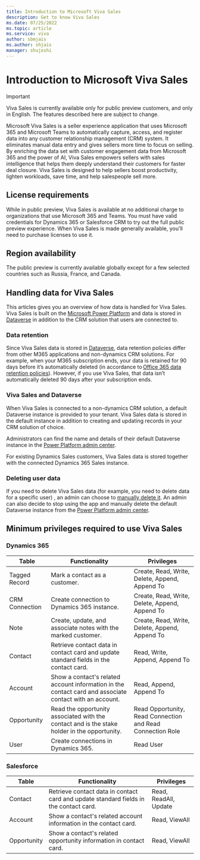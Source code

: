 ```yaml
---
title: Introduction to Microsoft Viva Sales
description: Get to know Viva Sales
ms.date: 07/25/2022
ms.topic: article
ms.service: viva
author: sbmjais
ms.author: shjais
manager: shujoshi
---
```


# Introduction to Microsoft Viva Sales

> [!IMPORTANT]
> Viva Sales is currently available only for public preview customers, and only in English. The features described here are subject to change.

Microsoft Viva Sales is a seller experience application that uses Microsoft 365 and Microsoft Teams to automatically capture, access, and register data into any customer relationship management (CRM) system. It eliminates manual data entry and gives sellers more time to focus on selling. By enriching the data set with customer engagement data from Microsoft 365 and the power of AI, Viva Sales empowers sellers with sales intelligence that helps them deeply understand their customers for faster deal closure. Viva Sales is designed to help sellers boost productivity, lighten workloads, save time, and help salespeople sell more.

## License requirements

While in public preview, Viva Sales is available at no additional charge to organizations that use Microsoft 365 and Teams. You must have valid credentials for Dynamics 365 or Salesforce CRM to try out the full public preview experience. When Viva Sales is made generally available, you'll need to purchase licenses to use it.

## Region availability

The public preview is currently available globally except for a few selected countries such as Russia, France, and Canada.

## Handling data for Viva Sales 

This articles gives you an overview of how data is handled for Viva Sales. Viva Sales is built on the [Microsoft Power Platform](https://powerplatform.microsoft.com/) and data is stored in [Dataverse](/powerapps/maker/common-data-service/data-platform-intro) in addition to the CRM solution that users are connected to.

### Data retention 

Since Viva Sales data is stored in [Dataverse](/powerapps/maker/common-data-service/data-platform-intro), data retention policies differ from other M365 applications and non-dynamics CRM solutions. For example, when your M365 subscription ends, your data is retained for 90 days before it’s automatically deleted (in accordance to [Office 365 data retention policies](/microsoft-365/compliance/retention-policies)). However, if you use Viva Sales, that data isn’t automatically deleted 90 days after your subscription ends.  

### Viva Sales and Dataverse 

When Viva Sales is connected to a non-dynamics CRM solution, a default Dataverse instance is provided to your tenant. Viva Sales data is stored in the default instance in addition to creating and updating records in your CRM solution of choice.

Administrators can find the name and details of their default Dataverse instance in the [Power Platform admin center](https://admin.powerplatform.microsoft.com/).

For existing Dynamics Sales customers, Viva Sales data is stored together with the connected Dynamics 365 Sales instance.

### Deleting user data 

If you need to delete Viva Sales data (for example, you need to delete data for a specific user) , an admin can choose to [manually delete it](/power-platform/admin/remove-user-personal-data). An admin can also decide to stop using the app and manually delete the default Dataverse instance from the [Power Platform admin center](https://admin.powerplatform.microsoft.com/).  


## Minimum privileges required to use Viva Sales

### Dynamics 365

|Table  |Functionality  |Privileges  |
|---------|---------|---------|
|Tagged Record     | Mark a contact as a customer.  |  Create, Read, Write, Delete, Append, Append To       |
|CRM Connection     | Create connection to Dynamics 365 instance.   | Create, Read, Write, Delete, Append, Append To        |
|Note     | Create, update, and associate notes with the marked customer.  | Create, Read, Write, Delete, Append, Append To        |
|Contact     | Retrieve contact data in contact card and update standard fields in the contact card.  | Read, Write, Append, Append To        |
|Account     | Show a contact's related account information in the contact card and associate contact with an account.   | Read, Append, Append To     |
|Opportunity   | Read the opportunity associated with the contact and is the stake holder in the opportunity.        | Read Opportunity, Read Connection and Read Connection Role        |
|User     | Create connections in Dynamics 365.       |  Read User       |

### Salesforce


|Table  |Functionality  |Privileges  |
|---------|---------|---------|
|Contact     | Retrieve contact data in contact card and update standard fields in the contact card.    |Read, ReadAll, Update           |
|Account     | Show a contact's related account information in the contact card.         | Read, ViewAll     |
|Opportunity     | Show a contact's related opportunity information in contact card.        | Read, ViewAll       |

